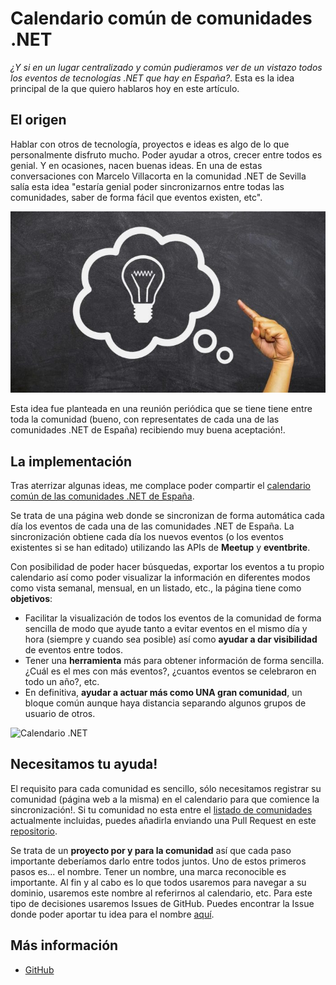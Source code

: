 # Calendario común de comunidades .NET

_¿Y si en un lugar centralizado y común pudieramos ver de un vistazo todos los eventos de tecnologías .NET que hay en España?_. Esta es la idea principal de la que quiero hablaros hoy en este artículo.

## El origen

Hablar con otros de tecnología, proyectos e ideas es algo de lo que personalmente disfruto mucho. Poder ayudar a otros, crecer entre todos es genial. Y en ocasiones, nacen buenas ideas. En una de estas conversaciones con Marcelo Villacorta en la comunidad .NET de Sevilla salía esta idea "estaría genial poder sincronizarnos entre todas las comunidades, saber de forma fácil que eventos existen, etc".

![Idea](idea.jpeg)

Esta idea fue planteada en una reunión periódica que se tiene tiene entre toda la comunidad (bueno, con representates de cada una de las comunidades .NET de España) recibiendo muy buena aceptación!.

## La implementación

Tras aterrizar algunas ideas, me complace poder compartir el [calendario común de las comunidades .NET de España](http://dotnetalliance.azurewebsites.net).

Se trata de una página web donde se sincronizan de forma automática cada día los eventos de cada una de las comunidades .NET de España. La sincronización obtiene cada día los nuevos eventos (o los eventos existentes si se han editado) utilizando las APIs de **Meetup** y **eventbrite**.

Con posibilidad de poder hacer búsquedas, exportar los eventos a tu propio calendario así como poder visualizar la información en diferentes modos como vista semanal, mensual, en un listado, etc., la página tiene como **objetivos**:

* Facilitar la visualización de todos los eventos de la comunidad de forma sencilla de modo que ayude tanto a evitar eventos en el mismo día y hora (siempre y cuando sea posible) así como **ayudar a dar visibilidad** de eventos entre todos.
* Tener una **herramienta** más para obtener información de forma sencilla. ¿Cuál es el mes con más eventos?, ¿cuantos eventos se celebraron en todo un año?, etc.
* En definitiva, **ayudar a actuar más como UNA gran comunidad**, un bloque común aunque haya distancia separando algunos grupos de usuario de otros.
  
![Calendario .NET](dotnetalliance.gif)

## Necesitamos tu ayuda!

El requisito para cada comunidad es sencillo, sólo necesitamos registrar su comunidad (página web a la misma) en el calendario para que comience la sincronización!. Si tu comunidad no esta entre el [listado de comunidades](https://github.com/jsuarezruiz/DotNetAlliance/blob/main/Comunidades.md) actualmente incluidas, puedes añadirla enviando una Pull Request en este [repositorio](https://github.com/jsuarezruiz/DotNetAlliance/pulls).

Se trata de un **proyecto por y para la comunidad** así que cada paso importante deberíamos darlo entre todos juntos. Uno de estos primeros pasos es... el nombre. Tener un nombre, una marca reconocible es importante. Al fin y al cabo es lo que todos usaremos para navegar a su dominio, usaremos este nombre al referirnos al calendario, etc. Para este tipo de decisiones usaremos Issues de GitHub. Puedes encontrar la Issue donde poder aportar tu idea para el nombre [aquí](https://github.com/jsuarezruiz/DotNetAlliance/issues/1).


## Más información

* [GitHub](https://github.com/jsuarezruiz/DotNetAlliance)